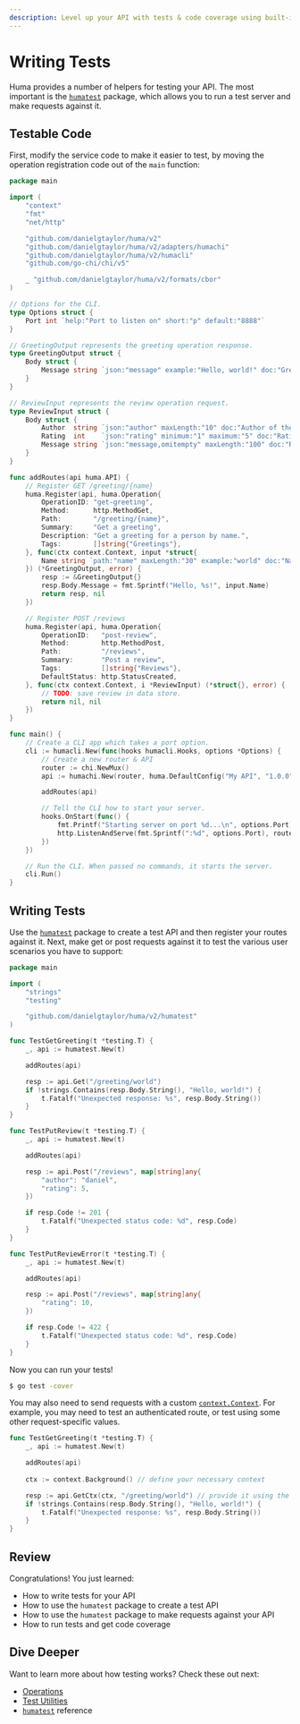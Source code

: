 ```yaml
---
description: Level up your API with tests & code coverage using built-in test utilities.
---
```


# Writing Tests

Huma provides a number of helpers for testing your API. The most important is the [`humatest`](https://pkg.go.dev/github.com/danielgtaylor/huma/v2/humatest) package, which allows you to run a test server and make requests against it.

## Testable Code

First, modify the service code to make it easier to test, by moving the operation registration code out of the `main` function:

```go title="main.go" linenums="1" hl_lines="37 66 75"
package main

import (
	"context"
	"fmt"
	"net/http"

	"github.com/danielgtaylor/huma/v2"
	"github.com/danielgtaylor/huma/v2/adapters/humachi"
	"github.com/danielgtaylor/huma/v2/humacli"
	"github.com/go-chi/chi/v5"

	_ "github.com/danielgtaylor/huma/v2/formats/cbor"
)

// Options for the CLI.
type Options struct {
	Port int `help:"Port to listen on" short:"p" default:"8888"`
}

// GreetingOutput represents the greeting operation response.
type GreetingOutput struct {
	Body struct {
		Message string `json:"message" example:"Hello, world!" doc:"Greeting message"`
	}
}

// ReviewInput represents the review operation request.
type ReviewInput struct {
	Body struct {
		Author  string `json:"author" maxLength:"10" doc:"Author of the review"`
		Rating  int    `json:"rating" minimum:"1" maximum:"5" doc:"Rating from 1 to 5"`
		Message string `json:"message,omitempty" maxLength:"100" doc:"Review message"`
	}
}

func addRoutes(api huma.API) {
	// Register GET /greeting/{name}
	huma.Register(api, huma.Operation{
		OperationID: "get-greeting",
		Method:      http.MethodGet,
		Path:        "/greeting/{name}",
		Summary:     "Get a greeting",
		Description: "Get a greeting for a person by name.",
		Tags:        []string{"Greetings"},
	}, func(ctx context.Context, input *struct{
		Name string `path:"name" maxLength:"30" example:"world" doc:"Name to greet"`
	}) (*GreetingOutput, error) {
		resp := &GreetingOutput{}
		resp.Body.Message = fmt.Sprintf("Hello, %s!", input.Name)
		return resp, nil
	})

	// Register POST /reviews
	huma.Register(api, huma.Operation{
		OperationID:   "post-review",
		Method:        http.MethodPost,
		Path:          "/reviews",
		Summary:       "Post a review",
		Tags:          []string{"Reviews"},
		DefaultStatus: http.StatusCreated,
	}, func(ctx context.Context, i *ReviewInput) (*struct{}, error) {
		// TODO: save review in data store.
		return nil, nil
	})
}

func main() {
	// Create a CLI app which takes a port option.
	cli := humacli.New(func(hooks humacli.Hooks, options *Options) {
		// Create a new router & API
		router := chi.NewMux()
		api := humachi.New(router, huma.DefaultConfig("My API", "1.0.0"))

		addRoutes(api)

		// Tell the CLI how to start your server.
		hooks.OnStart(func() {
			fmt.Printf("Starting server on port %d...\n", options.Port)
			http.ListenAndServe(fmt.Sprintf(":%d", options.Port), router)
		})
	})

	// Run the CLI. When passed no commands, it starts the server.
	cli.Run()
}
```

## Writing Tests

Use the [`humatest`](https://pkg.go.dev/github.com/danielgtaylor/huma/v2/humatest) package to create a test API and then register your routes against it. Next, make get or post requests against it to test the various user scenarios you have to support:

```go title="main_test.go" linenums="1"
package main

import (
	"strings"
	"testing"

	"github.com/danielgtaylor/huma/v2/humatest"
)

func TestGetGreeting(t *testing.T) {
	_, api := humatest.New(t)

	addRoutes(api)

	resp := api.Get("/greeting/world")
	if !strings.Contains(resp.Body.String(), "Hello, world!") {
		t.Fatalf("Unexpected response: %s", resp.Body.String())
	}
}

func TestPutReview(t *testing.T) {
	_, api := humatest.New(t)

	addRoutes(api)

	resp := api.Post("/reviews", map[string]any{
		"author": "daniel",
		"rating": 5,
	})

	if resp.Code != 201 {
		t.Fatalf("Unexpected status code: %d", resp.Code)
	}
}

func TestPutReviewError(t *testing.T) {
	_, api := humatest.New(t)

	addRoutes(api)

	resp := api.Post("/reviews", map[string]any{
		"rating": 10,
	})

	if resp.Code != 422 {
		t.Fatalf("Unexpected status code: %d", resp.Code)
	}
}
```

Now you can run your tests!

```sh title="Terminal"
$ go test -cover
```

You may also need to send requests with a custom [`context.Context`](https://pkg.go.dev/context#Context). For example, you may need to test an authenticated route, or test using some other request-specific values.

```go
func TestGetGreeting(t *testing.T) {
	_, api := humatest.New(t)

	addRoutes(api)
	
	ctx := context.Background() // define your necessary context

	resp := api.GetCtx(ctx, "/greeting/world") // provide it using the 'Ctx' suffixed methods
	if !strings.Contains(resp.Body.String(), "Hello, world!") {
		t.Fatalf("Unexpected response: %s", resp.Body.String())
	}
}
```


## Review

Congratulations! You just learned:

-   How to write tests for your API
-   How to use the `humatest` package to create a test API
-   How to use the `humatest` package to make requests against your API
-   How to run tests and get code coverage

## Dive Deeper

Want to learn more about how testing works? Check these out next:

-   [Operations](../features/operations.md)
-   [Test Utilities](../features/test-utilities.md)
-   [`humatest`](https://pkg.go.dev/github.com/danielgtaylor/huma/v2/humatest) reference
